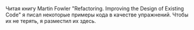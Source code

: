 Читая книгу Martin Fowler "Refactoring. Improving the Design of Existing Code" я писал некоторые примеры кода в качестве упражнений. Чтобы их не терять, я разместил их здесь.
